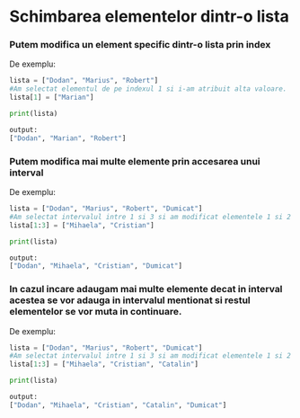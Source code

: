 # Schimbarea elementelor dintr-o lista

### Putem modifica un element specific dintr-o lista prin index

De exemplu:

```python
lista = ["Dodan", "Marius", "Robert"]
#Am selectat elementul de pe indexul 1 si i-am atribuit alta valoare.
lista[1] = ["Marian"]

print(lista)

output:
["Dodan", "Marian", "Robert"]
```

### Putem modifica mai multe elemente prin accesarea unui interval

De exemplu:

```python
lista = ["Dodan", "Marius", "Robert", "Dumicat"]
#Am selectat intervalul intre 1 si 3 si am modificat elementele 1 si 2
lista[1:3] = ["Mihaela", "Cristian"]

print(lista)

output:
["Dodan", "Mihaela", "Cristian", "Dumicat"]
```

### In cazul incare adaugam mai multe elemente decat in interval acestea se vor adauga in intervalul mentionat si restul elementelor se vor muta in continuare.

De exemplu:

```python
lista = ["Dodan", "Marius", "Robert", "Dumicat"]
#Am selectat intervalul intre 1 si 3 si am modificat elementele 1 si 2
lista[1:3] = ["Mihaela", "Cristian", "Catalin"]

print(lista)

output:
["Dodan", "Mihaela", "Cristian", "Catalin", "Dumicat"]
```